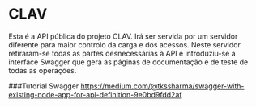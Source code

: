# CLAV

Esta é a API pública do projeto CLAV. Irá ser servida por um servidor diferente para maior controlo da carga e dos acessos. Neste servidor retiraram-se todas as partes desnecessárias à API e introduziu-se a interface Swagger que gera as páginas de documentação e de teste de todas as operações.

###Tutorial Swagger
https://medium.com/@tkssharma/swagger-with-existing-node-app-for-api-definition-9e0bd9fdd2af

